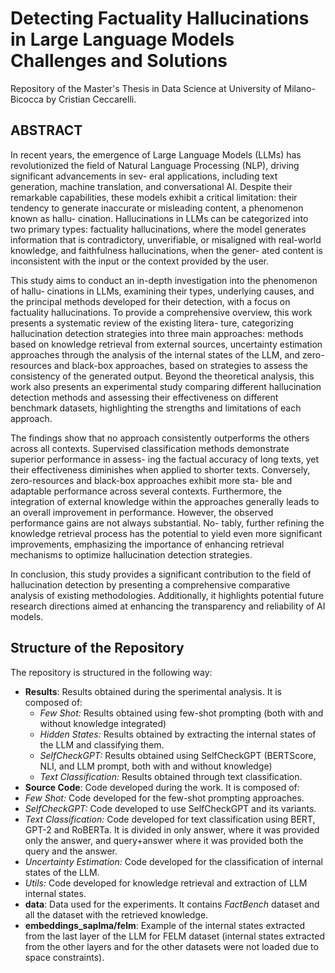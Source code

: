 # Detecting Factuality Hallucinations in Large Language Models Challenges and Solutions

Repository of the Master's Thesis in Data Science at University of Milano-Bicocca by Cristian Ceccarelli. 

## ABSTRACT

In recent years, the emergence of Large Language Models (LLMs) has revolutionized the
field of Natural Language Processing (NLP), driving significant advancements in sev-
eral applications, including text generation, machine translation, and conversational AI.
Despite their remarkable capabilities, these models exhibit a critical limitation: their
tendency to generate inaccurate or misleading content, a phenomenon known as hallu-
cination. Hallucinations in LLMs can be categorized into two primary types: factuality
hallucinations, where the model generates information that is contradictory, unverifiable,
or misaligned with real-world knowledge, and faithfulness hallucinations, when the gener-
ated content is inconsistent with the input or the context provided by the user.

This study aims to conduct an in-depth investigation into the phenomenon of hallu-
cinations in LLMs, examining their types, underlying causes, and the principal methods
developed for their detection, with a focus on factuality hallucinations. To provide a
comprehensive overview, this work presents a systematic review of the existing litera-
ture, categorizing hallucination detection strategies into three main approaches: methods
based on knowledge retrieval from external sources, uncertainty estimation approaches
through the analysis of the internal states of the LLM, and zero-resources and black-box
approaches, based on strategies to assess the consistency of the generated output. Beyond
the theoretical analysis, this work also presents an experimental study comparing different
hallucination detection methods and assessing their effectiveness on different benchmark
datasets, highlighting the strengths and limitations of each approach.

The findings show that no approach consistently outperforms the others across all
contexts. Supervised classification methods demonstrate superior performance in assess-
ing the factual accuracy of long texts, yet their effectiveness diminishes when applied
to shorter texts. Conversely, zero-resources and black-box approaches exhibit more sta-
ble and adaptable performance across several contexts. Furthermore, the integration of
external knowledge within the approaches generally leads to an overall improvement in
performance. However, the observed performance gains are not always substantial. No-
tably, further refining the knowledge retrieval process has the potential to yield even more
significant improvements, emphasizing the importance of enhancing retrieval mechanisms
to optimize hallucination detection strategies.

In conclusion, this study provides a significant contribution to the field of hallucination
detection by presenting a comprehensive comparative analysis of existing methodologies.
Additionally, it highlights potential future research directions aimed at enhancing the
transparency and reliability of AI models.


## Structure of the Repository
The repository is structured in the following way:

- **Results**: Results obtained during the sperimental analysis. It is composed of:
  - *Few Shot:* Results obtained using few-shot prompting (both with and without knowledge integrated)
  - *Hidden States:* Results obtained by extracting the internal states of the LLM and classifying them.
  - *SelfCheckGPT:* Results obtained using SelfCheckGPT (BERTScore, NLI, and LLM prompt, both with and without knowledge)
  - *Text Classification:* Results obtained through text classification.
- **Source Code**: Code developed during the work. It is composed of:
- *Few Shot:* Code developed for the few-shot prompting approaches.
- *SelfCheckGPT:* Code developed to use SelfCheckGPT and its variants.
- *Text Classification:* Code developed for text classification using BERT, GPT-2 and RoBERTa. It is divided in only answer, where it was provided only the answer, and query+answer where it was provided both the query and the answer.
- *Uncertainty Estimation:* Code developed for the classification of internal states of the LLM.
- *Utils:* Code developed for knowledge retrieval and extraction of LLM internal states.
- **data**: Data used for the experiments. It contains *FactBench* dataset and all the dataset with the retrieved knowledge.
- **embeddings_saplma/felm**: Example of the internal states extracted from the last layer of the LLM for FELM dataset (internal states extracted from the other layers and for the other datasets were not loaded due to space constraints).

